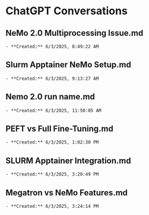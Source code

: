 # ChatGPT Conversations

## NeMo 2.0 Multiprocessing Issue.md
    - **Created:** 6/3/2025, 8:49:22 AM

## Slurm Apptainer NeMo Setup.md
    - **Created:** 6/3/2025, 9:13:27 AM

## Nemo 2.0 run name.md
    - **Created:** 6/3/2025, 11:50:05 AM

## PEFT vs Full Fine-Tuning.md
    - **Created:** 6/3/2025, 1:02:30 PM

## SLURM Apptainer Integration.md
    - **Created:** 6/3/2025, 3:20:49 PM

## Megatron vs NeMo Features.md
    - **Created:** 6/3/2025, 3:24:14 PM
